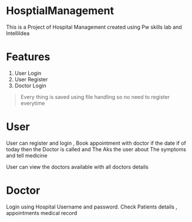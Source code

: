# HosptialManagement

This is a Project of Hospital Management created using Pw skills lab and IntelliIdea

# Features 
1. User Login
2. User Register
3. Doctor Login

> Every thing is saved using file handling so no need to register everytime

# User
User can register and login , Book appointment with doctor if the date if of today then the Doctor is called and The Aks the user about The symptoms and tell medicine 

User can view the doctors available with all doctors details

# Doctor
Login using Hospital Username and password. Check Patients details , appointments medical record

